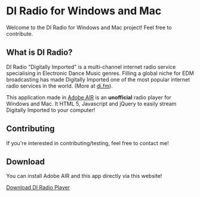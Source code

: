 DI Radio for Windows and Mac
=============

Welcome to the DI Radio for Windows and Mac project! Feel free to contribute. 

What is DI Radio?
-------

DI Radio "Digitally Imported" is a multi-channel internet radio service specialising in Electronic Dance Music genres.
Filling a global niche for EDM broadcasting has made Digitally Imported one of the most popular internet radio services in the world. (More at [di.fm](http://www.di.fm/about "Digitally Imported")).

This application made in [Adobe AIR](http://www.adobe.com/products/air.html "Adobe AIR") is an **unofficial** radio player for Windows and Mac. It HTML 5, Javascript and jQuery to easily stream Digitally Imported to your computer!

Contributing
------------

If you're interested in contributing/testing, feel free to contact me!

Download
------------
You can install Adobe AIR and this app directly via this website!

[Download DI Radio Player](http://arrjaan.github.com/DIRadio "DI Radio Player")